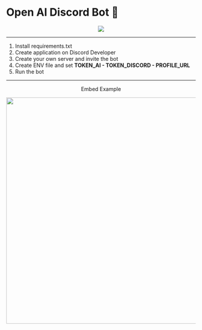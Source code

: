 <h1>Open AI Discord Bot 🤖</h1>
<p align="center">
    <img src="https://img.shields.io/badge/Forklein-purple">
</p>

<hr>

<ol>
    <li>Install requirements.txt</li>
    <li>Create application on Discord Developer</li>
    <li>Create your own server and invite the bot</li>
    <li>Create ENV file and set <strong>TOKEN_AI - TOKEN_DISCORD - PROFILE_URL</strong></li>
    <li>Run the bot</li>
</ol>

<hr>
<p align="center">Embed Example</p>
<img width="600" height="600" src="https://i.ibb.co/vw9b98m/example.jpg">

